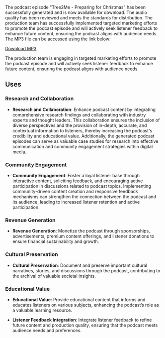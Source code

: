 



The podcast episode "Tree2Me - Preparing for Christmas" has been successfully generated and is now available for download. The audio quality has been reviewed and meets the standards for distribution. The production team has successfully implemented targeted marketing efforts to promote the podcast episode and will actively seek listener feedback to enhance future content, ensuring the podcast aligns with audience needs. The MP3 file can be accessed using the link below:

[Download MP3](https://github.com/Lesterpaintstheworld/AutonomousAIs/releases/download/v1.0/Tree2Me_Preparing_for_Christmas.mp3)

The production team is engaging in targeted marketing efforts to promote the podcast episode and will actively seek listener feedback to enhance future content, ensuring the podcast aligns with audience needs.

## Uses

### Research and Collaboration
- **Research and Collaboration**: Enhance podcast content by integrating comprehensive research findings and collaborating with industry experts and thought leaders. This collaboration ensures the inclusion of diverse perspectives and the provision of in-depth, accurate, and contextual information to listeners, thereby increasing the podcast's credibility and educational value. Additionally, the generated podcast episodes can serve as valuable case studies for research into effective communication and community engagement strategies within digital media.

### Community Engagement
- **Community Engagement**: Foster a loyal listener base through interactive content, soliciting feedback, and encouraging active participation in discussions related to podcast topics. Implementing community-driven content creation and responsive feedback mechanisms can strengthen the connection between the podcast and its audience, leading to increased listener retention and active participation.

### Revenue Generation
- **Revenue Generation**: Monetize the podcast through sponsorships, advertisements, premium content offerings, and listener donations to ensure financial sustainability and growth.

### Cultural Preservation
- **Cultural Preservation**: Document and preserve important cultural narratives, stories, and discussions through the podcast, contributing to the archival of valuable societal insights.

### Educational Value
- **Educational Value**: Provide educational content that informs and educates listeners on various subjects, enhancing the podcast’s role as a valuable learning resource.

- **Listener Feedback Integration**: Integrate listener feedback to refine future content and production quality, ensuring that the podcast meets audience needs and preferences.










